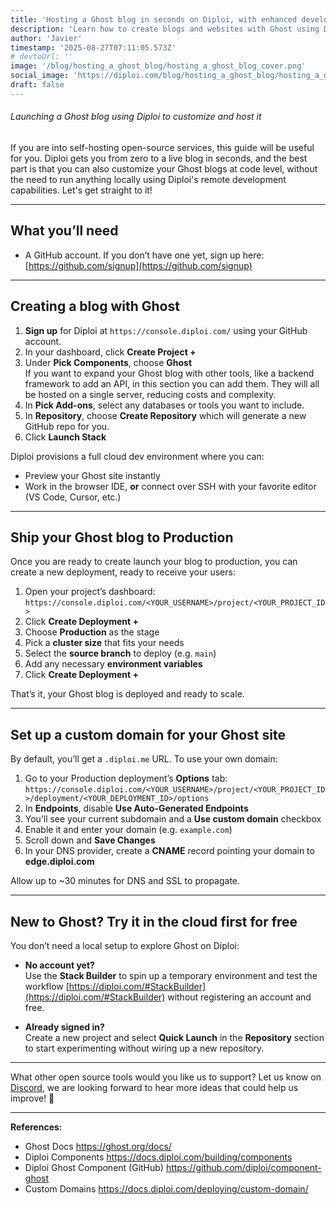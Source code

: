 ```yaml
---
title: 'Hosting a Ghost blog in seconds on Diploi, with enhanced development for custom development'
description: 'Learn how to create blogs and websites with Ghost using Diploi'
author: 'Javier'
timestamp: '2025-08-27T07:11:05.573Z'
# devtoUrl: ''
image: '/blog/hosting_a_ghost_blog/hosting_a_ghost_blog_cover.png'
social_image: 'https://diploi.com/blog/hosting_a_ghost_blog/hosting_a_ghost_blog_og.png'
draft: false
---
```


###### Launching a Ghost blog using Diploi to customize and host it

If you are into self-hosting open-source services, this guide will be useful for you. Diploi gets you from zero to a live blog in seconds, and the best part is that you can also customize your Ghost blogs at code level, without the need to run anything locally using Diploi's remote development capabilities. Let's get straight to it!

---

## What you’ll need

- A GitHub account. If you don’t have one yet, sign up here: [https://github.com/signup](https://github.com/signup)

---

## Creating a blog with Ghost

1. **Sign up** for Diploi at `https://console.diploi.com/` using your GitHub account.
2. In your dashboard, click **Create Project +**
3. Under **Pick Components**, choose **Ghost**  
   If you want to expand your Ghost blog with other tools, like a backend framework to add an API, in this section you can add them. They will all be hosted on a single server, reducing costs and complexity.
4. In **Pick Add-ons**, select any databases or tools you want to include.
5. In **Repository**, choose **Create Repository** which will generate a new GitHub repo for you.
6. Click **Launch Stack**

Diploi provisions a full cloud dev environment where you can:

- Preview your Ghost site instantly
- Work in the browser IDE, **or** connect over SSH with your favorite editor (VS Code, Cursor, etc.)

---

## Ship your Ghost blog to Production

Once you are ready to create launch your blog to production, you can create a new deployment, ready to receive your users:

1. Open your project’s dashboard:  
   `https://console.diploi.com/<YOUR_USERNAME>/project/<YOUR_PROJECT_ID>`
2. Click **Create Deployment +**
3. Choose **Production** as the stage
4. Pick a **cluster size** that fits your needs
5. Select the **source branch** to deploy (e.g. `main`)
6. Add any necessary **environment variables**
7. Click **Create Deployment +**

That’s it, your Ghost blog is deployed and ready to scale.

---

## Set up a custom domain for your Ghost site

By default, you’ll get a `.diploi.me` URL. To use your own domain:

1. Go to your Production deployment’s **Options** tab:  
   `https://console.diploi.com/<YOUR_USERNAME>/project/<YOUR_PROJECT_ID>/deployment/<YOUR_DEPLOYMENT_ID>/options`
2. In **Endpoints**, disable **Use Auto-Generated Endpoints**
3. You’ll see your current subdomain and a **Use custom domain** checkbox
4. Enable it and enter your domain (e.g. `example.com`)
5. Scroll down and **Save Changes**
6. In your DNS provider, create a **CNAME** record pointing your domain to **edge.diploi.com**

Allow up to ~30 minutes for DNS and SSL to propagate.

---

## New to Ghost? Try it in the cloud first for free

You don’t need a local setup to explore Ghost on Diploi:

- **No account yet?**  
  Use the **Stack Builder** to spin up a temporary environment and test the workflow [https://diploi.com/#StackBuilder](https://diploi.com/#StackBuilder) without registering an account and free.

- **Already signed in?**  
  Create a new project and select **Quick Launch** in the **Repository** section to start experimenting without wiring up a new repository.

---

What other open source tools would you like us to support? Let us know on [Discord](https://discord.gg/vvgQxVjC8G), we are looking forward to hear more ideas that could help us improve! 🤗

---

**References:**

- Ghost Docs https://ghost.org/docs/
- Diploi Components https://docs.diploi.com/building/components
- Diploi Ghost Component (GitHub) https://github.com/diploi/component-ghost
- Custom Domains https://docs.diploi.com/deploying/custom-domain/
